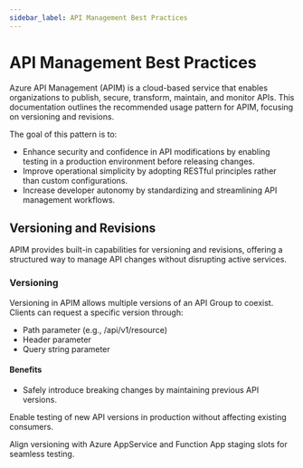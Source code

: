 ```yaml
---
sidebar_label: API Management Best Practices
---
```


# API Management Best Practices

Azure API Management (APIM) is a cloud-based service that enables organizations
to publish, secure, transform, maintain, and monitor APIs. This documentation
outlines the recommended usage pattern for APIM, focusing on versioning and
revisions.

The goal of this pattern is to:

- Enhance security and confidence in API modifications by enabling testing in a
  production environment before releasing changes.
- Improve operational simplicity by adopting RESTful principles rather than
  custom configurations.
- Increase developer autonomy by standardizing and streamlining API management
  workflows.

## Versioning and Revisions

APIM provides built-in capabilities for versioning and revisions, offering a structured way to manage API changes without disrupting active services.

### Versioning

Versioning in APIM allows multiple versions of an API Group to coexist. Clients can request a specific version through:

- Path parameter (e.g., /api/v1/resource)
- Header parameter
- Query string parameter

#### Benefits

- Safely introduce breaking changes by maintaining previous API versions.

Enable testing of new API versions in production without affecting existing consumers.

Align versioning with Azure AppService and Function App staging slots for seamless testing.
